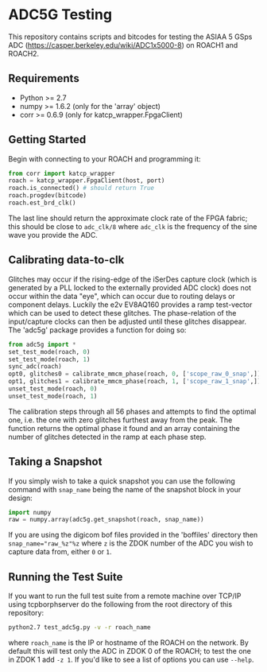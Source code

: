 ADC5G Testing
=============
This repository contains scripts and bitcodes for testing the 
ASIAA 5 GSps ADC (https://casper.berkeley.edu/wiki/ADC1x5000-8) 
on ROACH1 and ROACH2.

Requirements
------------
* Python >= 2.7
* numpy >= 1.6.2 (only for the 'array' object)
* corr >= 0.6.9 (only for katcp_wrapper.FpgaClient)

Getting Started
---------------
Begin with connecting to your ROACH and programming it:
```python
from corr import katcp_wrapper
roach = katcp_wrapper.FpgaClient(host, port)
roach.is_connected() # should return True
roach.progdev(bitcode)
roach.est_brd_clk()
```
The last line should return the approximate clock rate of the FPGA 
fabric; this should be close to `adc_clk/8` where `adc_clk` is the 
frequency of the sine wave you provide the ADC.

Calibrating data-to-clk
-----------------------
Glitches may occur if the rising-edge of the iSerDes capture clock 
(which is generated by a PLL locked to the externally provided ADC clock) 
does not occur within the data "eye", which can occur due to routing delays 
or component delays. Luckily the e2v EV8AQ160 provides a ramp test-vector 
which can be used to detect these glitches. The phase-relation of the 
input/capture clocks can then be adjusted until these glitches disappear. 
The 'adc5g' package provides a function for doing so:
```python
from adc5g import *
set_test_mode(roach, 0)
set_test_mode(roach, 1)
sync_adc(roach)
opt0, glitches0 = calibrate_mmcm_phase(roach, 0, ['scope_raw_0_snap',])
opt1, glitches1 = calibrate_mmcm_phase(roach, 1, ['scope_raw_1_snap',])
unset_test_mode(roach, 0)
unset_test_mode(roach, 1)
```
The calibration steps through all 56 phases and attempts to find the 
optimal one, i.e. the one with zero glitches furthest away from the peak. 
The function returns the optimal phase it found and an array containing 
the number of glitches detected in the ramp at each phase step.

Taking a Snapshot
-----------------
If you simply wish to take a quick snapshot you can use the following 
command with `snap_name` being the name of the snapshot block in your 
design:
```python
import numpy
raw = numpy.array(adc5g.get_snapshot(roach, snap_name))
```
If you are using the digicom bof files provided in the 'boffiles' 
directory then `snap_name="raw_%z"%z` where `z` is the ZDOK number 
of the ADC you wish to capture data from, either `0` or `1`.

Running the Test Suite
----------------------
If you want to run the full test suite from a remote machine over 
TCP/IP using tcpborphserver do the following from the root directory 
of this repository:
```bash
python2.7 test_adc5g.py -v -r roach_name 
```
where `roach_name` is the IP or hostname of the ROACH on the network.
By default this will test only the ADC in ZDOK 0 of the ROACH; to test 
the one in ZDOK 1 add `-z 1`.
If you'd like to see a list of options you can use `--help`.
